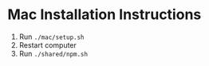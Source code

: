 # Mac Installation Instructions

1. Run `./mac/setup.sh`
2. Restart computer
3. Run `./shared/npm.sh`
